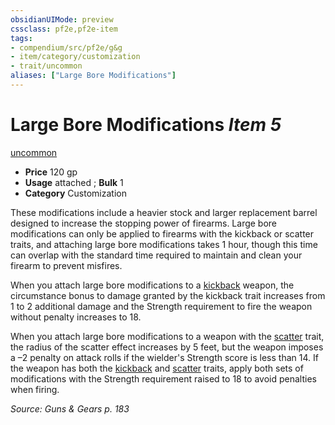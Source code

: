 ```yaml
---
obsidianUIMode: preview
cssclass: pf2e,pf2e-item
tags:
- compendium/src/pf2e/g&g
- item/category/customization
- trait/uncommon
aliases: ["Large Bore Modifications"]
---
```

# Large Bore Modifications *Item 5*  
[uncommon](/rules/traits/uncommon.md)  

- **Price** 120 gp
- **Usage** attached <to firearm>; **Bulk** 1
- **Category** Customization

These modifications include a heavier stock and larger replacement barrel designed to increase the stopping power of firearms. Large bore modifications can only be applied to firearms with the kickback or scatter traits, and attaching large bore modifications takes 1 hour, though this time can overlap with the standard time required to maintain and clean your firearm to prevent misfires.

When you attach large bore modifications to a [kickback](/rules/traits/kickback-g-g.md) weapon, the circumstance bonus to damage granted by the kickback trait increases from 1 to 2 additional damage and the Strength requirement to fire the weapon without penalty increases to 18.

When you attach large bore modifications to a weapon with the [scatter](/rules/traits/scatter-g-g.md) trait, the radius of the scatter effect increases by 5 feet, but the weapon imposes a –2 penalty on attack rolls if the wielder's Strength score is less than 14. If the weapon has both the [kickback](/rules/traits/kickback-g-g.md) and [scatter](/rules/traits/scatter-g-g.md) traits, apply both sets of modifications with the Strength requirement raised to 18 to avoid penalties when firing.

*Source: Guns & Gears p. 183*